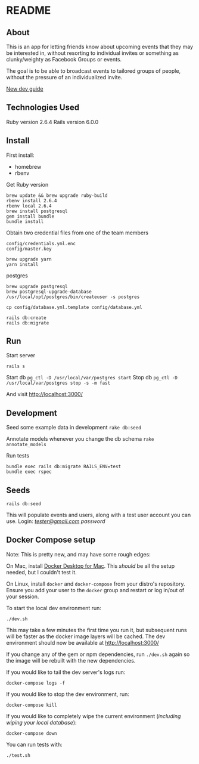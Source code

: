 # README

## About

This is an app for letting friends know about upcoming events that they may be interested in, without resorting to individual invites or something as clunky/weighty as Facebook Groups or events.

The goal is to be able to broadcast events to tailored groups of people, without the pressure of an individualized invite.

[New dev guide](https://github.com/sllewely/concert_buddies/blob/master/NEWDEV.md)


## Technologies Used

Ruby version 2.6.4
Rails version 6.0.0

## Install

First install:
* homebrew
* rbenv

Get Ruby version

```
brew update && brew upgrade ruby-build
rbenv install 2.6.4
rbenv local 2.6.4
brew install postgresql
gem install bundle
bundle install
```

Obtain two credential files from one of the team members
```
config/credentials.yml.enc
config/master.key
```

```
brew upgrade yarn
yarn install
```

postgres

```
brew upgrade postgresql
brew postgresql-upgrade-database
/usr/local/opt/postgres/bin/createuser -s postgres

cp config/database.yml.template config/database.yml

rails db:create
rails db:migrate
```

## Run

Start server

```
rails s
```

Start db
`pg_ctl -D /usr/local/var/postgres start`
Stop db
`pg_ctl -D /usr/local/var/postgres stop -s -m fast`

And visit
[http://localhost:3000/](http://localhost:3000/)

## Development

Seed some example data in development
`rake db:seed`

Annotate models whenever you change the db schema
`rake annotate_models`

Run tests
```
bundle exec rails db:migrate RAILS_ENV=test
bundle exec rspec
```

## Seeds

```rails db:seed```

This will populate events and users, along with a test user account you can use.
Login:
*tester@gmail.com*
*password*

## Docker Compose setup

Note: This is pretty new, and may have some rough edges:

On Mac, install [Docker Desktop for Mac](https://docs.docker.com/docker-for-mac/install/). This _should_ be all the setup needed, but I couldn't test it.

On Linux, install `docker` and `docker-compose` from your distro's repository. Ensure you add your user to the `docker` group and restart or log in/out of your session.

To start the local dev environment run:
```
./dev.sh
```
This may take a few minutes the first time you run it, but subsequent runs will be faster as the docker image layers will be cached.
The dev environment should now be available at [http://localhost:3000/](http://localhost:3000/)

If you change any of the gem or npm dependencies, run `./dev.sh` again so the image will be rebuilt with the new dependencies.

If you would like to tail the dev server's logs run:
```
docker-compose logs -f
```

If you would like to stop the dev environment, run:
```
docker-compose kill
```

If you would like to completely wipe the current environment (*including wiping your local database*):
```
docker-compose down
```

You can run tests with:
```
./test.sh
```
